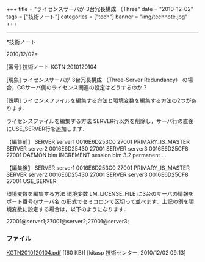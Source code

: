 ﻿+++
title = "ライセンスサーバが 3台冗長構成 （Three"
date = "2010-12-02"
tags = ["技術ノート"]
categories = ["tech"]
banner = "img/technote.jpg"
+++

-----------------------------------------------------------------------------------------------------------------------------

*技術ノート

2010/12/02*


[番号]
技術ノート KGTN 2010120104

[現象]
ライセンスサーバが 3台冗長構成 （Three-Server Redundancy）
の場合，GGサーバ側のライセンス関連の設定はどうするのか？

[説明]
ライセンスファイルを編集する方法と環境変数を編集する方法の2つがあります．

ライセンスファイルを編集する方法
SERVER行以外を削除し，サーバ行の直後にUSE_SERVER行を追加します．

【編集前】
SERVER server1 0016E6D253C0 27001 PRIMARY_IS_MASTER
SERVER server2 0016E6D25430 27001
SERVER server3 0016E6D25CF8 27001
DAEMON blm
INCREMENT session blm 3.2 permanent
...

【編集後】
SERVER server1 0016E6D253C0 27001 PRIMARY_IS_MASTER
SERVER server2 0016E6D25430 27001
SERVER server3 0016E6D25CF8 27001
USE_SERVER

環境変数を編集する方法
環境変数 LM_LICENSE_FILE に3台のサーバの情報を ポート番号@サーバ名
の形式でセミコロンで区切って並べます．上記の例を環境変数に設定する場合は，以下のようになります．

27001@server1;27001@server2;27001@server3;


### ファイル

 
 


[KGTN2010120104.pdf](http://techreport.kitasp.net/attachments/download/409/KGTN2010120104.pdf)
 [(60 KB)] [kitasp 技術センター, 2010/12/02
09:13]


 


 

